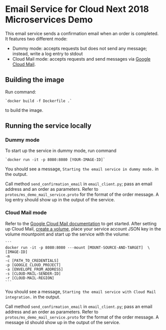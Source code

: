 # Email Service for Cloud Next 2018 Microservices Demo

This email service sends a confirmation email when an order is completed. It
features two different mode:

* Dummy mode: accepts requests but does not send any message; instead, write a log entry to stdout
* Cloud Mail mode: accepts requests and send messages via [Google Cloud Mail](https://cloud.google.com/mail).

## Building the image

Run command:

    `docker build -f Dockerfile .`

to build the image.

## Running the service locally

### Dummy mode

To start up the service in dummy mode, run command

    `docker run -it -p 8080:8080 [YOUR-IMAGE-ID]`

You should see a message, `Starting the email service in dummy mode.` in the output.

Call method `send_confirmation_email` in `email_client.py`; pass an email address
and an order as parameters. Refer to `protos/ms_demo_mail_service.proto` for
the format of the order message. A log entry should show up in the output of the
service.

### Cloud Mail mode

Refer to the [Google Cloud Mail documentation](https://cloud.google.com/mail/docs) to get started.
After setting up Cloud Mail, [create a volume](https://docs.docker.com/storage/volumes/#create-and-manage-volumes),
place your service account JSON key in the volume mountpoint and start up the
service with the volume:

    ```
    docker run -it -p 8080:8080 ---mount [MOUNT-SOURCE-AND-TARGET]  \
    [IMAGE-ID]
    -m
    -c [PATH_TO_CREDENTIALS]
    -p [GOOGLE_CLOUD_PROJECT]
    -a [ENVELOPE_FROM_ADDRESS]
    -s [CLOUD-MAIL-SENDER-ID]
    -r [CLOUD-MAIL-REGION]
    ```

You should see a message, `Starting the email service with Cloud Mail integration.` in the output.

Call method `send_confirmation_email` in `email_client.py`; pass an email address
and an order as parameters. Refer to `protos/ms_demo_mail_service.proto` for
the format of the order message. A message id should show up in the output of the
service.
